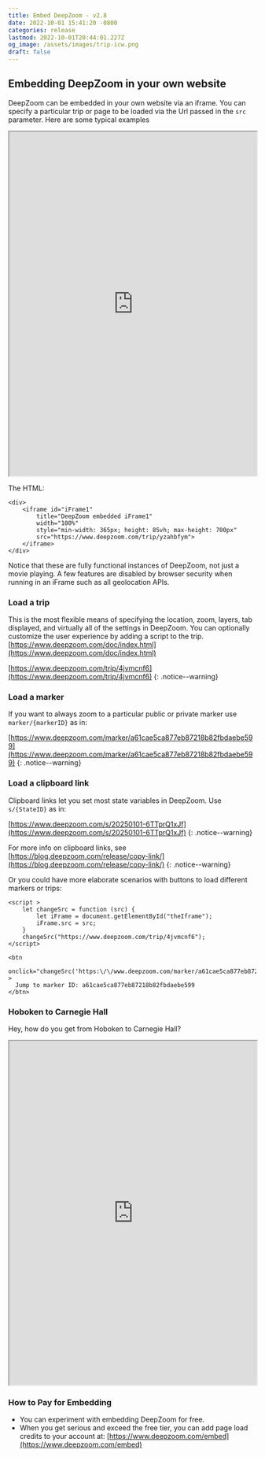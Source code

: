```yaml
---
title: Embed DeepZoom - v2.8
date: 2022-10-01 15:41:20 -0800
categories: release 
lastmod: 2022-10-01T20:44:01.227Z
og_image: /assets/images/trip-icw.png
draft: false
---
```

## Embedding DeepZoom in your own website

DeepZoom can be embedded in your own website via an iframe.  You can specify a particular trip or page to be loaded via the Url passed in the `src` parameter.
Here are some typical examples

<div>
    <iframe id="iFrame1"
        title="DeepZoom embedded iFrame1"
        width="100%"
        style="min-width: 365px; height: 85vh; max-height: 700px"
        src="https://www.deepzoom.com/trip/yzahbfym">
    </iframe>
</div>


The HTML:
```
<div>
    <iframe id="iFrame1"
        title="DeepZoom embedded iFrame1"
        width="100%"
        style="min-width: 365px; height: 85vh; max-height: 700px"
        src="https://www.deepzoom.com/trip/yzahbfym">
    </iframe>
</div>
```

Notice that these are fully functional instances of DeepZoom,  not just a movie playing.  A few features are disabled by browser security when running in an iFrame such
as all geolocation APIs.

### Load a trip
This is the most flexible means of specifying the location, zoom, layers, tab displayed, and virtually all of the settings in DeepZoom.
You can optionally customize the user experience by adding a script to the trip.
[https://www.deepzoom.com/doc/index.html](https://www.deepzoom.com/doc/index.html)

[https://www.deepzoom.com/trip/4jvmcnf6](https://www.deepzoom.com/trip/4jvmcnf6)
{: .notice--warning}

### Load a marker
If you want to always zoom to a particular public or private marker use `marker/{markerID}` as in:

[https://www.deepzoom.com/marker/a61cae5ca877eb87218b82fbdaebe599](https://www.deepzoom.com/marker/a61cae5ca877eb87218b82fbdaebe599)
{: .notice--warning}

### Load a clipboard link
Clipboard links let you set most state variables in DeepZoom. Use `s/{StateID}` as in:

[https://www.deepzoom.com/s/20250101-6TTprQ1xJf](https://www.deepzoom.com/s/20250101-6TTprQ1xJf)
{: .notice--warning}

For more info on clipboard links, see [https://blog.deepzoom.com/release/copy-link/](https://blog.deepzoom.com/release/copy-link/)
{: .notice--warning}

Or you could have more elaborate scenarios with buttons to load different markers or trips:

```
<script >
    let changeSrc = function (src) {
        let iFrame = document.getElementById("theIframe");
        iFrame.src = src;
    }
    changeSrc("https://www.deepzoom.com/trip/4jvmcnf6");
</script>

<btn 
  onclick="changeSrc('https:\/\/www.deepzoom.com/marker/a61cae5ca877eb87218b82fbdaebe599')" > 
  Jump to marker ID: a61cae5ca877eb87218b82fbdaebe599 
</btn>
```

### Hoboken to Carnegie Hall

Hey, how do you get from Hoboken to Carnegie Hall?

<div>
<iframe id="theIframe2"
    title="DeepZoom embedded"
    width="100%"
    style="min-width: 365px; height: 85vh; max-height: 700px"
    src="https://www.deepzoom.com/trip/dwmfjt2f">
</iframe>
</div>

### How to Pay for Embedding 

- You can experiment with embedding DeepZoom for free. 
- When you get serious and exceed the free tier, you can add page load credits to your account at:
[https://www.deepzoom.com/embed](https://www.deepzoom.com/embed)





